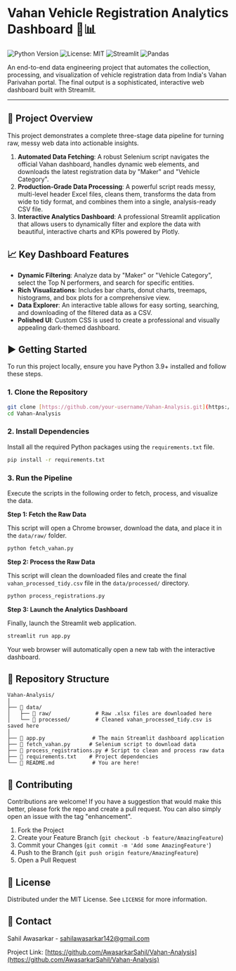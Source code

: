 # Vahan Vehicle Registration Analytics Dashboard 🚗📊

![Python Version](https://img.shields.io/badge/python-3.9+-blue.svg)
![License: MIT](https://img.shields.io/badge/License-MIT-yellow.svg)
![Streamlit](https://img.shields.io/badge/Streamlit-1.37.0-red.svg)
![Pandas](https://img.shields.io/badge/Pandas-2.2.2-blueviolet.svg)

An end-to-end data engineering project that automates the collection, processing, and visualization of vehicle registration data from India's Vahan Parivahan portal. The final output is a sophisticated, interactive web dashboard built with Streamlit.


---

## 🚀 Project Overview

This project demonstrates a complete three-stage data pipeline for turning raw, messy web data into actionable insights.

1.  **Automated Data Fetching**: A robust Selenium script  navigates the official Vahan dashboard, handles dynamic web elements, and downloads the latest registration data by "Maker" and "Vehicle Category".
2.  **Production-Grade Data Processing**: A powerful script  reads messy, multi-level header Excel files, cleans them, transforms the data from wide to tidy format, and combines them into a single, analysis-ready CSV file.
3.  **Interactive Analytics Dashboard**: A professional Streamlit application that allows users to dynamically filter and explore the data with beautiful, interactive charts and KPIs powered by Plotly.




## 📈 Key Dashboard Features

* **Dynamic Filtering**: Analyze data by "Maker" or "Vehicle Category", select the Top N performers, and search for specific entities.
* **Rich Visualizations**: Includes bar charts, donut charts, treemaps, histograms, and box plots for a comprehensive view.
* **Data Explorer**: An interactive table allows for easy sorting, searching, and downloading of the filtered data as a CSV.
* **Polished UI**: Custom CSS is used to create a professional and visually appealing dark-themed dashboard.

## ▶️ Getting Started

To run this project locally, ensure you have Python 3.9+ installed and follow these steps.

### 1. Clone the Repository

```sh
git clone [https://github.com/your-username/Vahan-Analysis.git](https://github.com/your-username/Vahan-Analysis.git)
cd Vahan-Analysis
```

### 2. Install Dependencies

Install all the required Python packages using the `requirements.txt` file.

```sh
pip install -r requirements.txt
```

### 3. Run the Pipeline

Execute the scripts in the following order to fetch, process, and visualize the data.

**Step 1: Fetch the Raw Data**

This script will open a Chrome browser, download the data, and place it in the `data/raw/` folder.

```sh
python fetch_vahan.py
```

**Step 2: Process the Raw Data**

This script will clean the downloaded files and create the final `vahan_processed_tidy.csv` file in the `data/processed/` directory.

```sh
python process_registrations.py
```

**Step 3: Launch the Analytics Dashboard**

Finally, launch the Streamlit web application.

```sh
streamlit run app.py
```

Your web browser will automatically open a new tab with the interactive dashboard.

## 📂 Repository Structure

```
Vahan-Analysis/
│
├── 📂 data/
│   ├── 📂 raw/              # Raw .xlsx files are downloaded here
│   └── 📂 processed/        # Cleaned vahan_processed_tidy.csv is saved here
│
├── 📜 app.py               # The main Streamlit dashboard application
├── 📜 fetch_vahan.py      # Selenium script to download data
├── 📜 process_registrations.py # Script to clean and process raw data
├── 📜 requirements.txt    # Project dependencies
└── 📜 README.md            # You are here!
```

## 🤝 Contributing

Contributions are welcome! If you have a suggestion that would make this better, please fork the repo and create a pull request. You can also simply open an issue with the tag "enhancement".

1.  Fork the Project
2.  Create your Feature Branch (`git checkout -b feature/AmazingFeature`)
3.  Commit your Changes (`git commit -m 'Add some AmazingFeature'`)
4.  Push to the Branch (`git push origin feature/AmazingFeature`)
5.  Open a Pull Request

## 📜 License

Distributed under the MIT License. See `LICENSE` for more information.

## 📧 Contact

Sahil Awasarkar - [sahilawasarkar142@gmail.com](mailto:sahilawasarkar142@gmail.com)

Project Link: [https://github.com/AwasarkarSahil/Vahan-Analysis](https://github.com/AwasarkarSahil/Vahan-Analysis)
